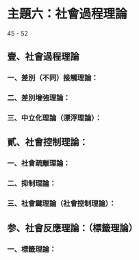 # 主題六：社會過程理論

45 - 52

## 壹、社會過程理論
### 一、差別（不同）接觸理論：
### 二、差別增強理論：
### 三、中立化理論（漂浮理論）：

## 貳、社會控制理論：
### 一、社會疏離理論：
### 二、抑制理論：
### 三、社會鍵理論（社會控制理論）：

## 参、社會反應理論：（標籤理論）
### 一、標籤理論：
